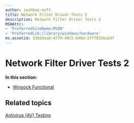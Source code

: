 ```yaml
---
author: joshbax-msft
title: Network Filter Driver Tests 2
description: Network Filter Driver Tests 2
MSHAttr:
- 'PreferredSiteName:MSDN'
- 'PreferredLib:/library/windows/hardware'
ms.assetid: 53bddaa0-4779-49c5-b46d-2fff0316a24f
---
```


# Network Filter Driver Tests 2


**In this section:**

-   [Winsock Functional](winsock-functionaldupe.md)

## Related topics


[Antivirus (AV) Testing](antivirus--av--testing.md)

 

 







